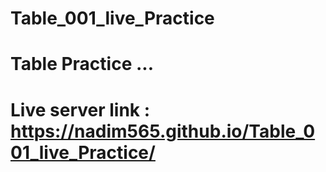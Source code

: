 # Table_001_live_Practice
# Table Practice ...
# Live server link : https://nadim565.github.io/Table_001_live_Practice/
